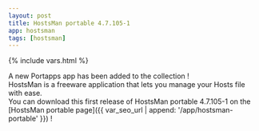 ```yaml
---
layout: post
title: HostsMan portable 4.7.105-1
app: hostsman
tags: [hostsman]
---
```

{% include vars.html %}

A new Portapps app has been added to the collection !<br />
HostsMan is a freeware application that lets you manage your Hosts file with ease.<br />
You can download this first release of HostsMan portable 4.7.105-1 on the [HostsMan portable page]({{ var_seo_url | append: '/app/hostsman-portable' }}) !